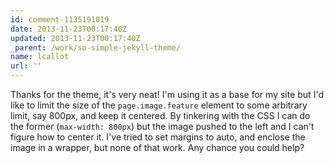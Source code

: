 ```yaml
---
id: comment-1135191019
date: 2013-11-23T00:17:40Z
updated: 2013-11-23T00:17:40Z
_parent: /work/so-simple-jekyll-theme/
name: lcallot
url: ''
---
```


Thanks for the theme, it's very neat! I'm using it as a base for my site
but I'd like to limit the size of the `page.image.feature` element to some arbitrary
limit, say 800px, and keep it centered. By tinkering with the CSS I can do the former
(`max-width: 800px`) but the image pushed to the left and I can't figure how to center
it. I've tried to set margins to auto, and enclose the image in a wrapper, but none
of that work. Any chance you could help?
